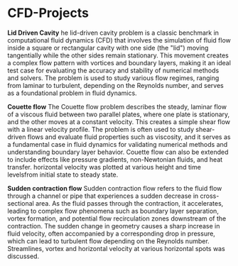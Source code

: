 # CFD-Projects

**Lid Driven Cavity**
he lid-driven cavity problem is a classic benchmark in computational fluid dynamics (CFD) that involves the simulation of fluid flow inside a square or rectangular cavity with one side (the "lid") moving tangentially while the other sides remain stationary. This movement creates a complex flow pattern with vortices and boundary layers, making it an ideal test case for evaluating the accuracy and stability of numerical methods and solvers. The problem is used to study various flow regimes, ranging from laminar to turbulent, depending on the Reynolds number, and serves as a foundational problem in fluid dynamics. 

**Couette flow**
The Couette flow problem describes the steady, laminar flow of a viscous fluid between two parallel plates, where one plate is stationary, and the other moves at a constant velocity. This creates a simple shear flow with a linear velocity profile. The problem is often used to study shear-driven flows and evaluate fluid properties such as viscosity, and it serves as a fundamental case in fluid dynamics for validating numerical methods and understanding boundary layer behavior. Couette flow can also be extended to include effects like pressure gradients, non-Newtonian fluids, and heat transfer. horizontal velocity was plotted at various height and time levelsfrom initial state to steady state.

**Sudden contraction flow**
Sudden contraction flow refers to the fluid flow through a channel or pipe that experiences a sudden decrease in cross-sectional area. As the fluid passes through the contraction, it accelerates, leading to complex flow phenomena such as boundary layer separation, vortex formation, and potential flow recirculation zones downstream of the contraction. The sudden change in geometry causes a sharp increase in fluid velocity, often accompanied by a corresponding drop in pressure, which can lead to turbulent flow depending on the Reynolds number. Streamlines, vortex and horizontal velocity at various horizontal spots was discussed.
